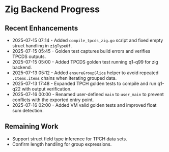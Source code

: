 # Zig Backend Progress

## Recent Enhancements
- 2025-07-15 07:14 - Added `compile_tpcds_zig.go` script and fixed empty struct handling in `zigTypeOf`.
- 2025-07-15 05:45 - Golden test captures build errors and verifies TPCDS outputs.
- 2025-07-15 05:00 - Added TPCDS golden test running q1-q99 for zig backend.
- 2025-07-13 05:12 - Added `ensureGroupSlice` helper to avoid repeated `.Items.items` chains when iterating grouped data.
- 2025-07-13 17:48 - Expanded TPCH golden tests to compile and run q1-q22 with output verification.
- 2025-07-16 00:00 - Renamed user-defined `main` to `user_main` to prevent conflicts with the exported entry point.
- 2025-07-16 02:00 - Added VM valid golden tests and improved float sum detection.

## Remaining Work
- Support struct field type inference for TPCH data sets.
- Confirm length handling for group expressions.

